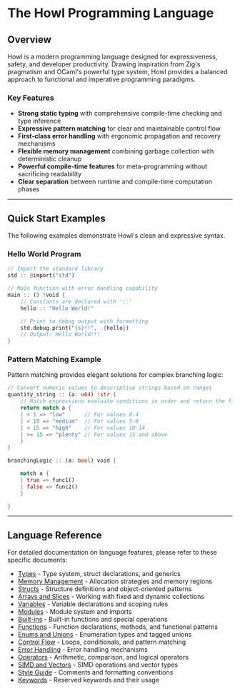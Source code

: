 # The Howl Programming Language

## Overview

Howl is a modern programming language designed for expressiveness, safety, and developer productivity. Drawing inspiration from Zig's pragmatism and OCaml's powerful type system, Howl provides a balanced approach to functional and imperative programming paradigms.

### Key Features

- **Strong static typing** with comprehensive compile-time checking and type inference
- **Expressive pattern matching** for clear and maintainable control flow
- **First-class error handling** with ergonomic propagation and recovery mechanisms
- **Flexible memory management** combining garbage collection with deterministic cleanup
- **Powerful compile-time features** for meta-programming without sacrificing readability
- **Clear separation** between runtime and compile-time computation phases

---

## Quick Start Examples

The following examples demonstrate Howl's clean and expressive syntax.

### Hello World Program

```rust
// Import the standard library
std :: @import("std")

// Main function with error handling capability
main :: () !void {
    // Constants are declared with '::'
    hello :: "Hello World!"

    // Print to debug output with formatting
    std.debug.print("{s}!!", .{hello})
    // Output: Hello World!!!
}
```

### Pattern Matching Example

Pattern matching provides elegant solutions for complex branching logic:

```rust
// Convert numeric values to descriptive strings based on ranges
quantity_string :: (a: u64) !str {
    // Match expressions evaluate conditions in order and return the first match
    return match a {
    | < 5 => "low"      // For values 0-4
    | < 10 => "medium"  // For values 5-9
    | < 15 => "high"    // For values 10-14
    | >= 15 => "plenty" // For values 15 and above
    }
}

branchingLogic :: (a: bool) void {

    match a {
    | true => func1()
    | false => func2()
    }

}
```

---

## Language Reference

For detailed documentation on language features, please refer to these specific documents:

- [Types](./type.md) - Type system, struct declarations, and generics
- [Memory Management](./memory-management.md) - Allocation strategies and memory regions
- [Structs](./structs.md) - Structure definitions and object-oriented patterns
- [Arrays and Slices](./arrays-slices.md) - Working with fixed and dynamic collections
- [Variables](./variables.md) - Variable declarations and scoping rules
- [Modules](./modules.md) - Module system and imports
- [Built-ins](./builtins.md) - Built-in functions and special operations
- [Functions](./functions.md) - Function declarations, methods, and functional patterns
- [Enums and Unions](./enums-unions.md) - Enumeration types and tagged unions
- [Control Flow](./control-flow.md) - Loops, conditionals, and pattern matching
- [Error Handling](./error-handling.md) - Error handling mechanisms
- [Operators](./operators.md) - Arithmetic, comparison, and logical operators
- [SIMD and Vectors](./simd-vectors.md) - SIMD operations and vector types
- [Style Guide](./style-guide.md) - Comments and formatting conventions
- [Keywords](./keywords.md) - Reserved keywords and their usage
